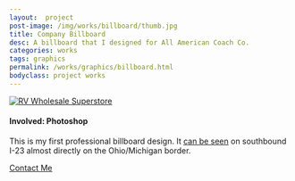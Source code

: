 ```yaml
---
layout:  project
post-image: /img/works/billboard/thumb.jpg
title: Company Billboard
desc: A billboard that I designed for All American Coach Co.
categories: works
tags: graphics
permalink: /works/graphics/billboard.html
bodyclass: project works
---
```

<a class="gallery" href="{{ site.url }}/img/works/billboard/full.png" title="Company Billboard"><img src="{{ site.url }}/img/works/billboard/screenshot1.jpg" alt="RV Wholesale Superstore" class="img850"></a>
<h4>Involved: Photoshop</h4>
<p>This is my first professional billboard design. It <a href="/img/works/billboard/billboard.jpg">can be seen</a> on southbound I-23 almost directly on the Ohio/Michigan border.</p>
<a class="projectCTA" href="/contact/">Contact Me</a>